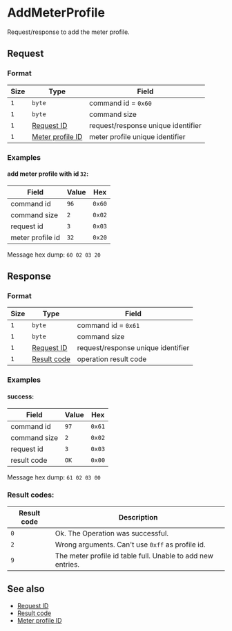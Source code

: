 # AddMeterProfile

Request/response to add the meter profile.


## Request

### Format

| Size | Type                                             | Field                              |
| ---- | ------------------------------------------------ | ---------------------------------- |
| `1`  | `byte`                                           | command id = `0x60`                |
| `1`  | `byte`                                           | command size                       |
| `1`  | [Request ID](../types.md#request-id)             | request/response unique identifier |
| `1`  | [Meter profile ID](../types.md#meter-profile-id) | meter profile unique identifier    |


### Examples

#### add meter profile with id `32`:

| Field            | Value | Hex    |
| ---------------- | ----- | ------ |
| command id       | `96`  | `0x60` |
| command size     | `2`   | `0x02` |
| request id       | `3`   | `0x03` |
| meter profile id | `32`  | `0x20` |

Message hex dump: `60 02 03 20`


## Response

### Format

| Size | Type                                   | Field                              |
| ---- | -------------------------------------- | ---------------------------------- |
| `1`  | `byte`                                 | command id = `0x61`                |
| `1`  | `byte`                                 | command size                       |
| `1`  | [Request ID](../types.md#request-id)   | request/response unique identifier |
| `1`  | [Result code](../types.md#result-code) | operation result code              |


### Examples

#### success:

| Field        | Value | Hex    |
| ------------ | ----- | ------ |
| command id   | `97`  | `0x61` |
| command size | `2`   | `0x02` |
| request id   | `3`   | `0x03` |
| result code  | `OK`  | `0x00` |

Message hex dump: `61 02 03 00`


### Result codes:

| Result code | Description                                                 |
| ----------- | ----------------------------------------------------------- |
| `0`         | Ok. The Operation was successful.                           |
| `2`         | Wrong arguments. Can't use `0xff` as profile id.            |
| `9`         | The meter profile id table full. Unable to add new entries. |


## See also

* [Request ID](../types.md#request-id)
* [Result code](../types.md#result-code)
* [Meter profile ID](../types.md#meter-profile-id)
